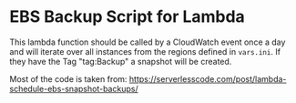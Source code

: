 # EBS Backup Script for Lambda

This lambda function should be called by a CloudWatch event once a day and will iterate over all instances
from the regions defined in `vars.ini`. If they have the Tag "tag:Backup" a snapshot will be created.

Most of the code is taken from:
https://serverlesscode.com/post/lambda-schedule-ebs-snapshot-backups/